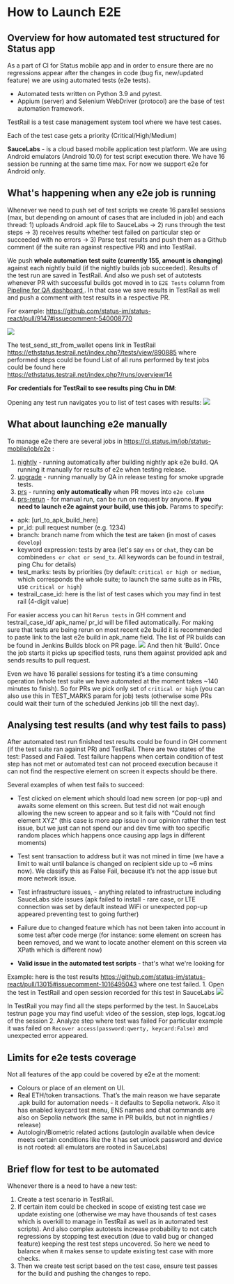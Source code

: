 How to Launch E2E
===

## Overview for how automated test structured for Status app

As a part of CI for Status mobile app and in order to ensure there are no regressions appear after the changes in code (bug fix, new/updated feature) we are using automated tests (e2e tests).

- Automated tests written on Python 3.9 and pytest.
- Appium (server) and Selenium WebDriver (protocol) are the base of test automation framework.

TestRail is a test case management system tool where we have test cases. 


Each of the test case gets a priority (Critical/High/Medium)

**SauceLabs** - is a cloud based mobile application test platform. We are using Android emulators (Android 10.0) for test script execution there. We have 16 session be running at the same time max.
For now we support e2e for Android only.

## What's happening when any e2e job is running
Whenever we need to push set of test scripts we create 16 parallel sessions (max, but depending on amount of cases that are included in job) and each thread: 1) uploads Android .apk file to SauceLabs -> 2) runs through the test steps -> 3) receives results whether test failed on particular step or succeeded with no errors -> 3) Parse test results and push them as a Github comment (if the suite ran against respective PR) and into TestRail.

We push **whole automation test suite (currently 155, amount is changing)** against each nightly build (if the nightly builds job succeeded). Results of the test run are saved in TestRail.
And also we push set of autotests whenever PR with successful builds got moved in to `E2E Tests` column from [Pipeline for QA dashboard ](https://github.com/status-im/status-react/projects/7). 
In that case we save results in TestRail as well and push a comment with test results in a respective PR.

For example: https://github.com/status-im/status-react/pull/9147#issuecomment-540008770

![](images/how-to-launch-e2e/how-to-launch-e2e-1.png)


The test_send_stt_from_wallet opens link in TestRail https://ethstatus.testrail.net/index.php?/tests/view/890885 where performed steps could be found
List of all runs performed by test jobs could be found here https://ethstatus.testrail.net/index.php?/runs/overview/14 

**For credentials for TestRail to see results ping Chu in DM**:

Opening any test run navigates you to list of test cases with results:
![](images/how-to-launch-e2e/how-to-launch-e2e-2.png)


## What about launching e2e manually

To manage e2e there are several jobs in https://ci.status.im/job/status-mobile/job/e2e :
1) [nightly](https://ci.status.im/job/status-mobile/job/e2e/job/status-app-nightly/) - running automatically after building nightly apk e2e build. QA running it manually for results of e2e when testing release.
2) [upgrade](https://ci.status.im/job/status-mobile/job/e2e/job/status-app-upgrade/) - running manually by QA in release testing for smoke upgrade tests.
3) [prs](https://ci.status.im/job/status-mobile/job/e2e/job/status-app-prs/) - running **only automatically** when PR moves into `e2e column`
4) [prs-rerun](https://ci.status.im/job/status-mobile/job/e2e/job/status-app-prs-rerun/) - for manual run, can be run on request by anyone. **If you need to launch e2e against your build, use this job.**
Params to specify:

- apk: [url_to_apk_build_here]
- pr_id: pull request number (e.g. 1234)
- branch: branch name from which the test are taken (in most of cases `develop`)
- keyword expression: tests by area (let's say `ens` or `chat`, they can be combined`ens or chat or send_tx`. All keywords can be found in testrail, ping Chu for details)
- test_marks: tests by priorities (by default: `critical or high or medium`, which corresponds the whole suite; to launch the same suite as in PRs, use `critical or high`)
- testrail_case_id: here is the list of test cases which you may find in test rail (4-digit value)

For easier access you can hit `Rerun tests` in GH comment and testrail_case_id/ apk_name/ pr_id  will be filled automatically. For making sure that tests are being rerun on most recent e2e build it is recommended to paste link to the last e2e build in apk_name field. The list of PR builds can be found in Jenkins Builds block on PR page. 
![](images/how-to-launch-e2e/how-to-launch-e2e-3.png) 
And then hit ‘Build’.
Once the job starts it picks up specified tests, runs them against provided apk and sends results to pull request.

Even we have 16 parallel sessions for testing it’s a time consuming operation (whole test suite we have automated at the moment takes ~140 minutes to finish). 
So for PRs we pick only set of `critical or high` (you can also use this in TEST_MARKS param for job)
tests (otherwise some PRs could wait their turn of the scheduled Jenkins job till the next day).

## Analysing test results (and why test fails to pass)

After automated test run finished test results could be found in GH comment (if the test suite ran against PR) and TestRail. There are two states of the test: Passed and Failed. Test failure happens when certain condition of test step has not met or automated test can not proceed execution because it can not find the respective element on screen it expects should be there.

Several examples of when test fails to succeed:

- Test clicked on element which should load new screen (or pop-up) and awaits some element on this screen. But test did not wait enough allowing the new screen to appear and so it fails with “Could not find element XYZ” (this case is more app issue in our opinion rather then test issue, but we just can not spend our and dev time with too specific random places which happens once causing app lags in different moments)

- Test sent transaction to address but it was not mined in time (we have a limit to wait until balance is changed on recipient side up to ~6 mins now). We classify this as False Fail, because it’s not the app issue but more network issue.

- Test infrastructure issues, - anything related to infrastructure including SauceLabs side issues (apk failed to install - rare case, or LTE connection was set by default instead WiFi or unexpected pop-up appeared preventing test to going further)

- Failure due to changed feature which has not been taken into account in some test after code merge (for instance: some element on screen has been removed, and we want to locate another element on this screen via XPath which is different now)

- **Valid issue in the automated test scripts** - that's what we're looking for

Example: here is the test results https://github.com/status-im/status-react/pull/13015#issuecomment-1016495043 where one test failed. 
    1. Open the test in TestRail and open session recorded for this test in SauceLabs
![](images/how-to-launch-e2e/how-to-launch-e2e-4.png)


In TestRail you may find all the steps performed by the test.
In SauceLabs testrun page you may find useful: video of the session, step logs, logcat.log of the session
    2. Analyze step where test was failed
For particular example it was failed on `Recover access(password:qwerty, keycard:False)` and unexpected error appeared.

## Limits for e2e tests coverage
Not all features of the app could be covered by e2e at the moment:

- Colours or place of an element on UI.
- Real ETH/token transactions. That’s the main reason we have separate .apk build for automation needs - it defaults to Sepolia network. Also it has enabled keycard test menu, ENS names and chat commands are also on Sepolia network (the same in PR builds, but not in nightlies / release)
- Autologin/Biometric related actions (autologin available when device meets certain conditions like the it has set unlock password and device is not rooted: all emulators are rooted in SauceLabs)

## Brief flow for test to be automated

Whenever there is a need to have a new test:
1) Create a test scenario in TestRail. 
2) If certain item could be checked in scope of existing test case we update existing one (otherwise we may have thousands of test cases which is overkill to manage in TestRail as well as in automated test scripts). And also complex autotests increase probability to not catch regressions by stopping test execution (due to valid bug or changed feature) keeping the rest test steps uncovered. So here we need to balance when it makes sense to update existing test case with more checks.
3) Then we create test script based on the test case, ensure test passes for the build and pushing the changes to repo.
